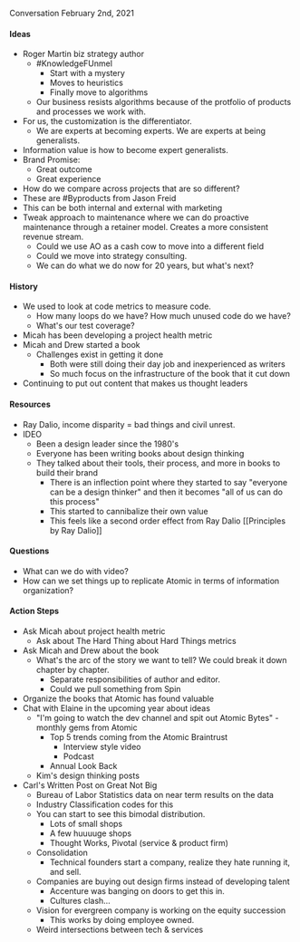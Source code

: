 Conversation February 2nd, 2021

#### Ideas
- Roger Martin biz strategy author
	- #KnowledgeFUnmel
		- Start with a mystery 
		- Moves to heuristics
		- Finally move to algorithms 
	- Our business resists algorithms because of the protfolio of products and processes we work with.
- For us, the customization is the differentiator. 
	- We are experts at becoming experts. We are experts at being generalists. 
- Information value is how to become expert generalists.
- Brand Promise:
	- Great outcome
	- Great experience
- How do we compare across projects that are so different?
- These are #Byproducts from Jason Freid
- This can be both internal and external with marketing
- Tweak approach to maintenance where we can do proactive maintenance through a retainer model. Creates a more consistent revenue stream. 
	- Could we use AO as a cash cow to move into a different field
	- Could we move into strategy consulting. 
	- We can do what we do now for 20 years, but what's next?

#### History
- We used to look at code metrics to measure code. 
	- How many loops do we have? How much unused code do we have?
	- What's our test coverage?
- Micah has been developing a project health metric
- Micah and Drew started a book
	- Challenges exist in getting it done
		- Both were still doing their day job and inexperienced as writers
		- So much focus on the infrastructure of the book that it cut down
- Continuing to put out content that makes us thought leaders

#### Resources
- Ray Dalio, income disparity = bad things and civil unrest.
- IDEO 
	- Been a design leader since the 1980's 
	- Everyone has been writing books about design thinking
	- They talked about their tools, their process, and more in books to build their brand
		- There is an inflection point where they started to say "everyone can be a design thinker" and then it becomes "all of us can do this process"
		- This started to cannibalize their own value
		- This feels like a second order effect from Ray Dalio [[Principles by Ray Dalio]]


#### Questions
- What can we do with video?
- How can we set things up to replicate Atomic in terms of information organization?


#### Action Steps
- Ask Micah about project health metric
	- Ask about The Hard Thing about Hard Things metrics 
- Ask Micah and Drew about the book
	- What's the arc of the story we want to tell? We could break it down chapter by chapter.
		- Separate responsibilities of author and editor. 
		- Could we pull something from Spin
- Organize the books that Atomic has found valuable
- Chat with Elaine in the upcoming year about ideas
	- "I'm going to watch the dev channel and spit out Atomic Bytes" - monthly gems from Atomic
		- Top 5 trends coming from the Atomic Braintrust
			- Interview style video
			- Podcast
		- Annual Look Back
	- Kim's design thinking posts 
- Carl's Written Post on Great Not Big
	- Bureau of Labor Statistics data on near term results on the data
	- Industry Classification codes for this
	- You can start to see this bimodal distribution. 
		- Lots of small shops
		- A few huuuuge shops
		- Thought Works, Pivotal (service & product firm)
	- Consolidation
		- Technical founders start a company, realize they hate running it, and sell. 
	- Companies are buying out design firms instead of developing talent
		- Accenture was banging on doors to get this in.
		- Cultures clash... 
	- Vision for evergreen company is working on the equity succession
		- This works by doing employee owned. 
	- Weird intersections between tech & services